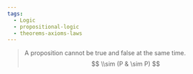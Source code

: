 ```yaml
---
tags:
  - Logic
  - propositional-logic
  - theorems-axioms-laws
---
```



 > 
 > A proposition cannot be true and false at the same time. 
 > $$
 > \\sim (P & \sim P)
 > $$
